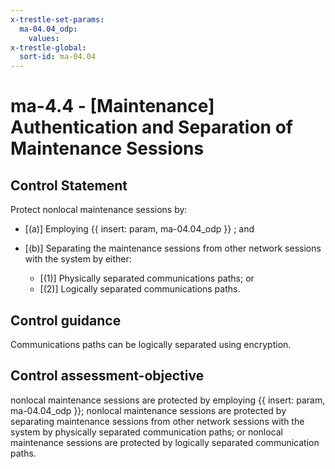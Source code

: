 ```yaml
---
x-trestle-set-params:
  ma-04.04_odp:
    values:
x-trestle-global:
  sort-id: ma-04.04
---
```


# ma-4.4 - \[Maintenance\] Authentication and Separation of Maintenance Sessions

## Control Statement

Protect nonlocal maintenance sessions by:

- \[(a)\] Employing {{ insert: param, ma-04.04_odp }} ; and

- \[(b)\] Separating the maintenance sessions from other network sessions with the system by either:

  - \[(1)\] Physically separated communications paths; or
  - \[(2)\] Logically separated communications paths.

## Control guidance

Communications paths can be logically separated using encryption.

## Control assessment-objective

nonlocal maintenance sessions are protected by employing {{ insert: param, ma-04.04_odp }};
nonlocal maintenance sessions are protected by separating maintenance sessions from other network sessions with the system by physically separated communication paths; or
nonlocal maintenance sessions are protected by logically separated communication paths.
